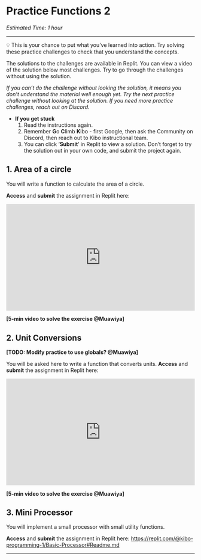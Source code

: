 # Practice Functions 2

_Estimated Time: 1 hour_

---

💡 This is your chance to put what you’ve learned into action. Try solving these practice challenges to check that you understand the concepts.

The solutions to the challenges are available in Replit. You can view a video of the solution below most challenges. Try to go through the challenges without using the solution.

_If you can’t do the challenge without looking the solution, it means you don’t understand the material well enough yet. Try the next practice challenge without looking at the solution. If you need more practice challenges, reach out on Discord._

- **If you get stuck** 
    1. Read the instructions again. 
    2. Remember **G**o **C**limb **K**ibo - first Google, then ask the Community on Discord, then reach out to Kibo instructional team. 
    3. You can click ‘**Submit**’ in Replit to view a solution. Don’t forget to try the solution out in your own code, and submit the project again.

## 1. Area of a circle

You will write a function to calculate the area of a circle.

**Access** and **submit** the assignment in Replit here: <div style="position: relative; padding-bottom: 56.25%; height: 0;"><iframe src="https://replit.com/@fpwp-projects/Area-of-a-Circle-MuawiyaAsali1#main.py" frameborder="0" webkitallowfullscreen mozallowfullscreen allowfullscreen style="position: absolute; top: 0; left: 0; width: 100%; height: 100%;"></iframe></div>

**[5-min video to solve the exercise @Muawiya]**

## 2. Unit Conversions

**[TODO: Modify practice to use globals? @Muawiya]**

You will be asked here to write a function that converts units.
**Access** and **submit** the assignment in Replit here: <div style="position: relative; padding-bottom: 56.25%; height: 0;"><iframe src="https://replit.com/@fpwp-projects/Unit-Conversions-MuawiyaAsali1#main.py" frameborder="0" webkitallowfullscreen mozallowfullscreen allowfullscreen style="position: absolute; top: 0; left: 0; width: 100%; height: 100%;"></iframe></div>

**[5-min video to solve the exercise @Muawiya]**

## 3. Mini Processor
You will implement a small processor with small utility functions.

**Access** and **submit** the assignment in Replit here: https://replit.com/@kibo-programming-1/Basic-Processor#Readme.md


---